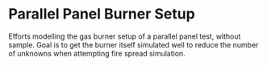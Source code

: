 # Parallel Panel Burner Setup

Efforts modelling the gas burner setup of a parallel panel test, without sample. Goal is to get the burner itself simulated well to reduce the number of unknowns when attempting fire spread simulation.
